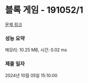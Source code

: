 # 블록 게임 - 191052/1 

[문제 링크](https://level.goorm.io/exam/191052/%EB%B8%94%EB%A1%9D-%EA%B2%8C%EC%9E%84/quiz/1) 

### 성능 요약

메모리: 10.25 MB, 시간: 0.02 ms

### 제출 일자

2024년 10월 05일 15:10:00

